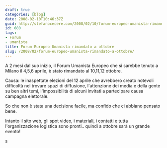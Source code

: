 ```yaml
---
draft: true
categories: [blog]
date: 2008-02-10T10:46:37Z
guid: http://stefanocecere.com/2008/02/10/forum-europeo-umanista-rimandato-a-ottobre/
id: 680
tags:
- Forum
- umanista
title: Forum Europeo Umanista rimandato a ottobre
slug: /2008/02/forum-europeo-umanista-rimandato-a-ottobre/
---
```


A 2 mesi dal suo inizio, il Forum Umanista Europeo che si sarebbe tenuto a Milano il 4,5,6 aprile, è stato rimandato al 10,11,12 ottobre.
  
Causa: le inaspettate elezioni del 12 aprile che avrebbero creato notevoli difficoltà nel trovare spazi di diffusione, l'attenzione dei media e della gente su ben altri temi, l'impossibilità di alcuni invitati a partecipare causa campagna elettorale.

So che non è stata una decisione facile, ma confido che ci abbiano pensato bene.
  
Intanto il sito web, gli spot video, i materiali, i contatti e tutta l'organizzazione logistica sono pronti.. quindi a ottobre sarà un grande evento!

s